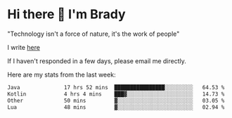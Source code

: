 # Hi there 👋 I'm Brady

"Technology isn't a force of nature, it's the work of people"

I write [here](https://github.com/hawk0120/blog)

If I haven't responded in a few days, please email me directly. 

Here are my stats from the last week:
<!--START_SECTION:waka-->

```txt
Java              17 hrs 52 mins  ████████████████░░░░░░░░░   64.53 %
Kotlin            4 hrs 4 mins    ███▓░░░░░░░░░░░░░░░░░░░░░   14.73 %
Other             50 mins         ▓░░░░░░░░░░░░░░░░░░░░░░░░   03.05 %
Lua               48 mins         ▓░░░░░░░░░░░░░░░░░░░░░░░░   02.94 %
```

<!--END_SECTION:waka-->


